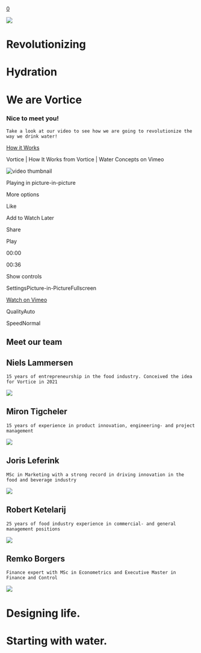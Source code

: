 [0](https://www.vortice-waters.com/cart)

![](https://images.squarespace-cdn.com/content/v1/6637442e20301709ef9f87dc/9e34cf54-a133-4150-86e0-e66effb4ca48/Vortice+1.png)

# **Revolutionizing**

# **Hydration**

# We are Vortice

### Nice to meet you!

```
Take a look at our video to see how we are going to revolutionize the way we drink water!
```

[How it Works](https://www.vortice-waters.com/about)

Vortice \| How It Works from Vortice \| Water Concepts on Vimeo

![video thumbnail](https://i.vimeocdn.com/video/1824305182-d544a1b50f409d417a01e07de5de86c9e497b2715b1920f4278f79979f415e13-d?mw=80&q=85)

Playing in picture-in-picture

More options

Like

Add to Watch Later

Share

Play

00:00

00:36

Show controls

SettingsPicture-in-PictureFullscreen

[Watch on Vimeo](https://vimeo.com/928744943)

QualityAuto

SpeedNormal

## Meet our team

## Niels Lammersen

```
15 years of entrepreneurship in the food industry. Conceived the idea for Vortice in 2021
```

![](https://images.squarespace-cdn.com/content/v1/6637442e20301709ef9f87dc/a94dcfd3-5491-4f02-a61b-7fcfb6bf2191/Screenshot+2024-05-07+at+21.52.17.png)

## Miron Tigcheler

```
15 years of experience in product innovation, engineering- and project management
```

![](https://images.squarespace-cdn.com/content/v1/6637442e20301709ef9f87dc/22b30ae4-b225-4622-8b20-cb9382cddd10/Screenshot+2024-05-07+at+21.52.29.png)

## Joris Leferink

```
MSc in Marketing with a strong record in driving innovation in the food and beverage industry
```

![](https://images.squarespace-cdn.com/content/v1/6637442e20301709ef9f87dc/66f8d938-290e-4eed-af20-4df830933ac6/Screenshot+2024-05-07+at+21.52.37.png)

## Robert Ketelarij

```
25 years of food industry experience in commercial- and general management positions
```

![](https://images.squarespace-cdn.com/content/v1/6637442e20301709ef9f87dc/a47e7e41-4b32-45a4-ac7e-0df97a093dcf/Screenshot+2024-05-07+at+21.52.48.png)

## Remko Borgers

```
Finance expert with MSc in Econometrics and Executive Master in Finance and Control
```

![](https://images.squarespace-cdn.com/content/v1/6637442e20301709ef9f87dc/80be9608-cab7-47ce-abb4-e3af406fddc4/Screenshot+2024-05-07+at+21.53.00.png)

# Designing life.

# Starting with water.
